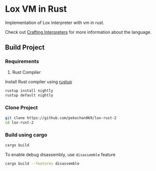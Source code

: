 # Lox VM in Rust

Implementation of Lox interpreter with vm in rust.

Check out [Crafting Interpreters](https://craftinginterpreters.com/) for more information about the language.

## Build Project

### Requirements

1. Rust Compiler

Install Rust compiler using [rustup](https://rustup.rs/)

```bash
rustup install nightly
rustup default nightly
```

### Clone Project

```bash
git clone https://github.com/pekochan069/lox-rust-2
cd lox-rust-2
```

### Build using cargo

```bash
cargo build
```

To enable debug disassembly, use `disassemble` feature

```bash
cargo build --features disassemble
```
